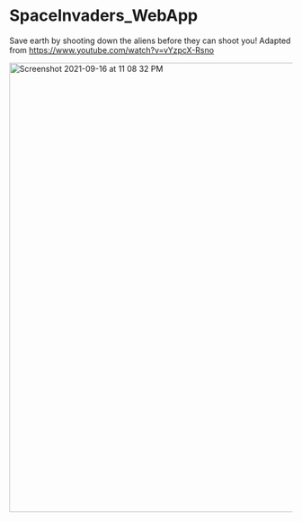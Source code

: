 # SpaceInvaders_WebApp

Save earth by shooting down the aliens before they can shoot you!
Adapted from https://www.youtube.com/watch?v=vYzpcX-Rsno

<img width="799" alt="Screenshot 2021-09-16 at 11 08 32 PM" src="https://user-images.githubusercontent.com/84952189/133637908-5902f7f9-621d-4b50-a8b0-08588eac8ebf.png">

